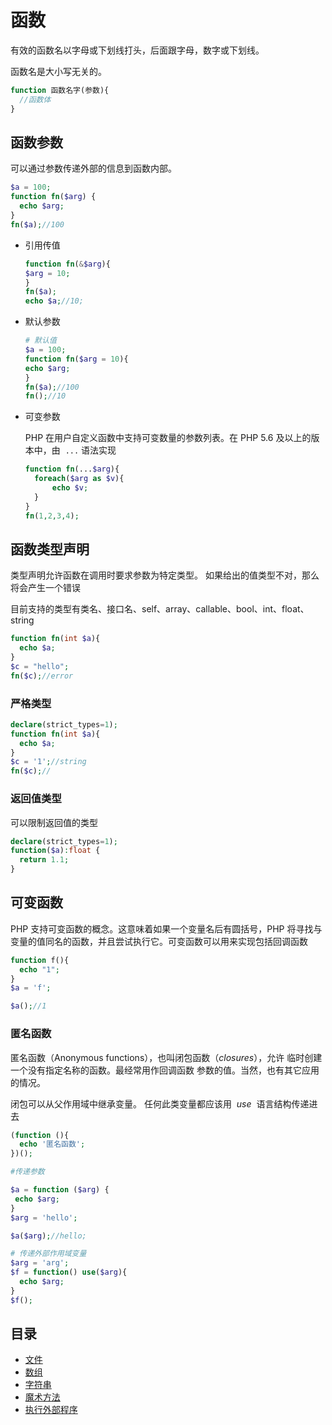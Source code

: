 # 函数

有效的函数名以字母或下划线打头，后面跟字母，数字或下划线。

函数名是大小写无关的。

```php
function 函数名字(参数){
  //函数体
}
```

## 函数参数

可以通过参数传递外部的信息到函数内部。

```php
$a = 100;
function fn($arg) {
  echo $arg;
}
fn($a);//100
```

- 引用传值

  ```php
  function fn(&$arg){
  $arg = 10;
  }
  fn($a);
  echo $a;//10;
  ```

- 默认参数

  ```php
  # 默认值
  $a = 100;
  function fn($arg = 10){
  echo $arg;
  }
  fn($a);//100
  fn();//10
  ```

- 可变参数

  PHP 在用户自定义函数中支持可变数量的参数列表。在 PHP 5.6 及以上的版本中，由  `...` 语法实现

  ```php
  function fn(...$arg){
    foreach($arg as $v){
        echo $v;
    }
  }
  fn(1,2,3,4);
  ```

## 函数类型声明

类型声明允许函数在调用时要求参数为特定类型。 如果给出的值类型不对，那么将会产生一个错误

目前支持的类型有类名、接口名、self、array、callable、bool、int、float、string

```php
function fn(int $a){
  echo $a;
}
$c = "hello";
fn($c);//error
```

### 严格类型

```php
declare(strict_types=1);
function fn(int $a){
  echo $a;
}
$c = '1';//string
fn($c);//
```

### 返回值类型

可以限制返回值的类型

```php
declare(strict_types=1);
function($a):float {
  return 1.1;
}
```

## 可变函数

PHP 支持可变函数的概念。这意味着如果一个变量名后有圆括号，PHP 将寻找与变量的值同名的函数，并且尝试执行它。可变函数可以用来实现包括回调函数

```php
function f(){
  echo "1";
}
$a = 'f';

$a();//1
```

### 匿名函数

匿名函数（Anonymous functions），也叫闭包函数（_closures_），允许 临时创建一个没有指定名称的函数。最经常用作回调函数 参数的值。当然，也有其它应用的情况。

闭包可以从父作用域中继承变量。 任何此类变量都应该用  *use*  语言结构传递进去

```php
(function (){
  echo '匿名函数';
})();

#传递参数

$a = function ($arg) {
 echo $arg;
}
$arg = 'hello';

$a($arg);//hello;

# 传递外部作用域变量
$arg = 'arg';
$f = function() use($arg){
  echo $arg;
}
$f();
```

## 目录

- [文件](file.md)
- [数组](array.md)
- [字符串](string.md)
- [魔术方法](magic-function.md)
- [执行外部程序](shell-exec.md)
